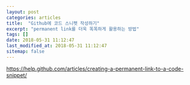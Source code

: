 ```yaml
---
layout: post
categories: articles
title:  "Github에 코드 스니펫 작성하기"
excerpt: "permanent link를 더욱 똑똑하게 활용하는 방법"
tags: []
date: 2018-05-31 11:12:47
last_modified_at: 2018-05-31 11:12:47
sitemap: false
---
```


https://help.github.com/articles/creating-a-permanent-link-to-a-code-snippet/
